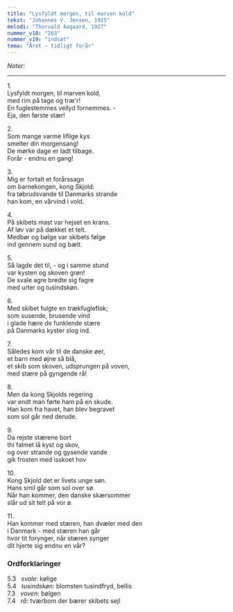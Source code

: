 ```yaml
---
title: "Lysfyldt morgen, til marven kold"
tekst: "Johannes V. Jensen, 1925"
melodi: "Thorvald Aagaard, 1927"
nummer_v18: "263"
nummer_v19: "indsæt"
tema: "Året – tidligt forår"
---
```

*Noter:*

***

1\.\
Lysfyldt morgen, til marven kold,\
med rim på tage og træ'r!\
En fuglestemmes vellyd fornemmes. ­-\
Eja, den første stær!

2\.\
Som mange varme liflige kys\
smelter din morgensang!\
De mørke dage er ladt tilbage.\
Forår - endnu en gang!

3\.\
Mig er fortalt et forårssagn\
om barnekongen, kong Skjold:\
fra tøbrudsvande til Danmarks strande\
han kom, en vårvind i vold.

4\.\
På skibets mast var hejset en krans.\
Af løv var på dækket et telt.\
Medbør og bølge var skibets følge\
ind gennem sund og bælt.

5\.\
Så lagde det til, - og i samme stund\
var kysten og skoven grøn!\
De svale agre bredte sig fagre\
med urter og tusindskøn.

6\.\
Med skibet fulgte en trækfugleflok;\
som susende, brusende vind\
i glade hære de funklende stære\
på Danmarks kyster slog ind.

7\.\
Således kom vår til de danske øer,\
et barn med øjne så blå,\
et skib som skoven, udsprungen på voven,\
med stære på gyngende rå!

8\.\
Men da kong Skjolds regering\
var endt man førte ham på en skude.\
Han kom fra havet, han blev begravet\
som sol går ned derude.

9\.\
Da rejste stærene bort\
thi falmet lå kyst og skov,\
og over strande og gysende vande\
gik frosten med isskoet hov

10\.\
Kong Skjold det er livets unge søn.\
Hans smil går som sol over sø.\
Når han kommer, den danske skærsommer\
slår ud sit telt på vor ø.

11\.\
Han kommer med stæren, han dvæler med den\
i Danmark - med stæren han går\
hvor tit forynger, når stæren synger\
dit hjerte sig endnu en vår?

### Ordforklaringer
5.3   *svale*: kølige\
5.4   *tusindskøn*: blomsten tusindfryd, bellis\
7.3   *voven*: bølgen\
7.4   *rå*: tværbom der bærer skibets sejl